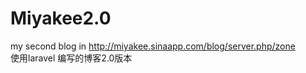 # Miyakee2.0
my second blog in   http://miyakee.sinaapp.com/blog/server.php/zone  
使用laravel 编写的博客2.0版本 
